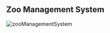 ## Zoo Management System
![zooManagementSystem](https://user-images.githubusercontent.com/98159237/167494021-99029b47-b63e-47f3-8036-b999c564fd18.jpg)
